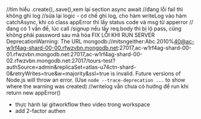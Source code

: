 //tìm hiểu .create(),.save(),xem lại section async await
//đang lỗi fail thì không ghi log
//sửa lại logic - cơ chế ghi log, cho hàm writeLog vào hàm catchAsync, khi có class appError thì lấy status code và msg từ apperror
//đang có 1 vấn đề, lúc call /signup nếu lấy req.body thì bị lộ pass, cũng không phải password sau mã hóa
FIX LỖI KHI RUN SERVER
DeprecationWarning: The URL mongodb://mitsngeither:Abc.2010%40@ac-w1rf4ag-shard-00-00.rfwzvbn.mongodb.net:27017,ac-w1rf4ag-shard-00-01.rfwzvbn.mongodb.net:27017,ac-w1rf4ag-shard-00-02.rfwzvbn.mongodb.net:27017/tours-test?authSource=admin&replicaSet=atlas-u74ctn-shard-0&retryWrites=true&w=majority&ssl=true is invalid. Future versions of Node.js will throw an error.
(Use `node --trace-deprecation ...` to show where the warning was created)
//writelog vẫn chưa có hướng để run khi return new appError()

- thực hành lại gitworkflow theo video trong workspace
- add 2-factor authen
